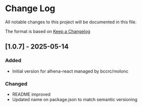 # Change Log
All notable changes to this project will be documented in this file.
 
The format is based on [Keep a Changelog](http://keepachangelog.com/)

## [1.0.7] - 2025-05-14

### Added
- Initial version for alhena-react managed by bccrc/molonc

### Changed
- README improved
- Updated name on package.json to match semantic versioning
